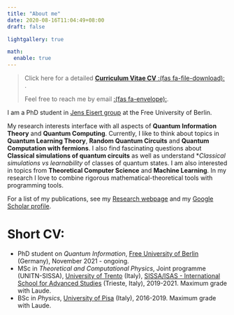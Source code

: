 ```yaml
---
title: "About me"
date: 2020-08-16T11:04:49+08:00
draft: false

lightgallery: true

math:
  enable: true
---
```

 
>
> Click here for a detailed [**Curriculum Vitae CV** :(fas fa-file-download):](/documents/CV_AntonioAnnaMele.pdf) .
>
>  Feel free to reach me by email [:(fas fa-envelope):](mailto:antoniomele.p@gmail.com).


I am a PhD student in [Jens Eisert group](https://www.physik.fu-berlin.de/en/einrichtungen/ag/ag-eisert/index.html) at the Free University of Berlin.

My research interests interface with all aspects of **Quantum Information Theory** and **Quantum Computing**.
Currently, I like to think about topics in **Quantum Learning Theory**, **Random Quantum Circuits** and **Quantum Computation with fermions**. I also find fascinating questions about **Classical simulations of quantum circuits** as well as understand **Classical simulations vs learnability* of classes of quantum states.
I am also interested in topics from **Theoretical Computer Science** and **Machine Learning**.
In my research I love to combine rigorous mathematical-theoretical tools with programming tools. 

For a list of my publications, see my [Research webpage](/research) and my [Google Scholar profile](https://scholar.google.com/citations?user=IgnTVy4AAAAJ&hl=en&authuser=1). 

# Short CV:  
* PhD student on _Quantum Information_, [Free University of Berlin](https://www.physik.fu-berlin.de/en/einrichtungen/ag/ag-eisert/index.html) (Germany), November 2021 - ongoing.
* MSc in _Theoretical and Computational Physics_, Joint programme (UNITN-SISSA), [University of Trento](https://www.unitn.it/en) (Italy), [SISSA/ISAS - International School for Advanced Studies](https://www.sissa.it/) (Trieste, Italy), 2019-2021. Maximum grade with Laude.
* BSc in _Physics_, [University of Pisa](https://www.unipi.it/index.php/english) (Italy), 2016-2019. Maximum grade with Laude.

 
 
